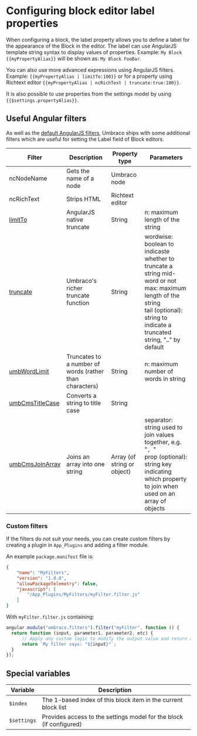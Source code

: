 ---
---

# Configuring block editor label properties

When configuring a block, the label property allows you to define a label for the appearance of the Block in the editor. The label can use AngularJS template string syntax to display values of properties. Example: `My Block {{myPropertyAlias}}` will be shown as: `My Block FooBar`.

You can also use more advanced expressions using AngularJS filters. Example: `{{myPropertyAlias | limitTo:100}}` or for a property using Richtext editor `{{myPropertyAlias | ncRichText | truncate:true:100}}`.

It is also possible to use properties from the settings model by using `{{$settings.propertyAlias}}`.

## Useful Angular filters

As well as the [default AngularJS filters](https://docs.angularjs.org/api/ng/filter), Umbraco ships with some additional filters which are useful for setting the Label field of Block editors.

| Filter                                                       | Description                                             | Property type               | Parameters                                                   |
| ------------------------------------------------------------ | ------------------------------------------------------- | --------------------------- | ------------------------------------------------------------ |
| ncNodeName                                                   | Gets the name of a node                                 | Umbraco node                |                                                              |
| ncRichText                                                   | Strips HTML                                             | Richtext editor             |                                                              |
| [limitTo](https://docs.angularjs.org/api/ng/filter/limitTo)  | AngularJS native truncate                               | String                      | n: maximum length of the string                              |
| [truncate](https://apidocs.umbraco.com/v10/ui/#/api/umbraco.filters.filter:truncate) | Umbraco's richer truncate function                      | String                      | wordwise: boolean to indicaste whether to truncate a string mid-word or not<br />max: maximum length of the string<br />tail (optional): string to indicate a truncated string, "`…`" by default |
| [umbWordLimit](https://apidocs.umbraco.com/v10/ui/#/api/umbraco.filters.filter:umbWordLimit) | Truncates to a number of words (rather than characters) | String                      | n: maximum number of words in string                         |
| [umbCmsTitleCase](https://apidocs.umbraco.com/v10/ui/#/api/umbraco.filters.filter:umbCmsTitleCase) | Converts a string to title case                         | String                      |                                                              |
| [umbCmsJoinArray](https://apidocs.umbraco.com/v10/ui/#/api/umbraco.filters.filter:umbCmsJoinArray) | Joins an array into one string                          | Array (of string or object) | separator: string used to join values together, e.g. "`, `"<br />prop (optional): string key indicating which property to join when used on an array of objects |

### Custom filters

If the filters do not suit your needs, you can create custom filters by creating a plugin in `App_Plugins` and adding a filter module.

An example `package.manifest` file is:

```json
{
    "name": "MyFilters",
    "version": "1.0.0",
    "allowPackageTelemetry": false,
    "javascript": [
        "/App_Plugins/MyFilters/myFilter.filter.js"
    ]
}
```

With `myFilter.filter.js` containing:

```javascript
angular.module("umbraco.filters").filter("myFilter", function () {
  return function (input, parameter1, parameter2, etc) {
      // Apply any custom logic to modify the output value and return a string
      return `My filter says: "${input}"`;
  }
});
```



## Special variables

| Variable    | Description                                                  |
| ----------- | ------------------------------------------------------------ |
| `$index`    | The 1-based index of this block item in the current block list |
| `$settings` | Provides access to the settings model for the block (if configured) |
